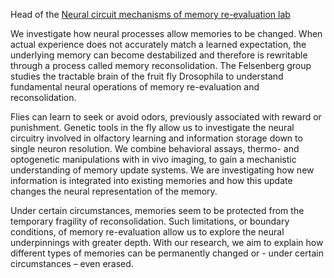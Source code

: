 Head of the <a href = "https://www.fmi.ch/research-groups/groupleader.html?group=141" target="_blank">Neural circuit mechanisms of memory re-evaluation lab</a> 

<p> We investigate how neural processes allow memories to be changed. When actual experience does not accurately match a learned expectation, the underlying memory can become destabilized and therefore is rewritable through a process called memory reconsolidation. The Felsenberg group studies the tractable brain of the fruit fly Drosophila to understand fundamental neural operations of memory re-evaluation and reconsolidation.

<P> Flies can learn to seek or avoid odors, previously associated with reward or punishment. Genetic tools in the fly allow us to investigate the neural circuitry involved in olfactory learning and information storage down to single neuron resolution. We combine behavioral assays, thermo- and optogenetic manipulations with in vivo imaging, to gain a mechanistic understanding of memory update systems. We are investigating how new information is integrated into existing memories and how this update changes the neural representation of the memory.
<p> Under certain circumstances, memories seem to be protected from the temporary fragility of reconsolidation. Such limitations, or boundary conditions, of memory re-evaluation allow us to explore the neural underpinnings with greater depth. With our research, we aim to explain how different types of memories can be permanently changed or - under certain circumstances – even erased.